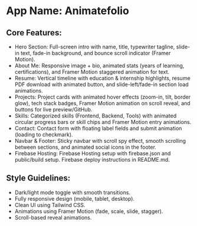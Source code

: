 # **App Name**: Animatefolio

## Core Features:

- Hero Section: Full-screen intro with name, title, typewriter tagline, slide-in text, fade-in background, and bounce scroll indicator (Framer Motion).
- About Me: Responsive image + bio, animated stats (years of learning, certifications), and Framer Motion staggered animation for text.
- Resume: Vertical timeline with education & internship highlights, resume PDF download with animated button, and slide-left/fade-in section load animations.
- Projects: Project cards with animated hover effects (zoom-in, tilt, border glow), tech stack badges, Framer Motion animation on scroll reveal, and buttons for live preview/GitHub.
- Skills: Categorized skills (Frontend, Backend, Tools) with animated circular progress bars or skill chips and Framer Motion entry animations.
- Contact: Contact form with floating label fields and submit animation (loading to checkmark).
- Navbar & Footer: Sticky navbar with scroll spy effect, smooth scrolling between sections, and animated social icons in the footer.
- Firebase Hosting: Firebase Hosting setup with firebase.json and public/build setup. Firebase deploy instructions in README.md.

## Style Guidelines:

- Dark/light mode toggle with smooth transitions.
- Fully responsive design (mobile, tablet, desktop).
- Clean UI using Tailwind CSS.
- Animations using Framer Motion (fade, scale, slide, stagger).
- Scroll-based reveal animations.